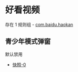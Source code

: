 # 好看视频

存在 1 规则组 - [com.baidu.haokan](/src/apps/com.baidu.haokan.ts)

## 青少年模式弹窗

默认禁用

- [快照-0](https://i.gkd.li/import/13498610)
